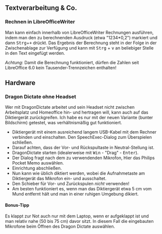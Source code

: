 ## Textverarbeitung & Co.

### Rechnen in LibreOfficeWriter

Man kann einfach innerhalb von LibreOfficeWriter Rechnungen ausführen, indem man den zu berechnenden Ausdruck (etwa "1234*0,2") markiert und dann <kbd>Strg</kbd>+<kbd>+</kbd> drückt. Das Ergebnis der Berechnung steht in der Folge in der Zwischenablage zur Verfügung und kann mit <kbd>Strg</kbd> + <kbd>v</kbd> an beliebiger Stelle in den Text eingefügt werden.

*Achtung*: Damit die Berechnung funktioniert, dürfen die Zahlen seit LibreOffice 6.0 kein Tausender-Trennzeichen enthalten!

## Hardware

### Dragon Dictate ohne Headset

Wer mit DragonDictate arbeitet und sein Headset nicht zwischen Arbeitsplatz und Homeoffice hin- und hertragen will, kann auch auf das Diktiergerät zurückgreifen. Ich habe es nur mit der neuen Variante (bunter Bildschirm) getestet, was verhältnismäßig gut funktioniert.

- Diktiergerät mit einem ausreichend langem USB-Kabel mit dem Rechner verbinden und einschalten. Den SpeechExec-Dialog zum Überspielen schließen.
- Darauf achten, dass der Vor- und Rückspultaste in Neutral-Stellung ist.
- DragonDictate starten (idealerweise mit <kbd>Win</kbd> - "Drag" - <kbd>Enter</kbd>).
- Der Dialog fragt nach dem zu verwendenden Mikrofon, Hier das Philips Pocket Memo auswählen.
- Einrichtung abschließen.
- Nun kann wie üblich diktiert werden, wobei die Aufnahmetaste am Diktiergerät das Mikrofon ein- und ausschaltet.
- Den Schieber für Vor- und Zurückspulen *nicht* verwenden!
- Am besten funktioniert es, wenn man das Diktiergerät etwa 5 cm vom Mund entfernt hält und man in einer ruhigen Umgebung dikiert.

#### Bonus-Tipp

Es klappt zur Not auch nur mit dem Laptop, wenn er aufgeklappt ist und man relativ nahe (50 bis 75 cm) davor sitzt. In diesem Fall die eingebauten Mikrofone beim Öffnen des Dragon Dictate auswählen.
